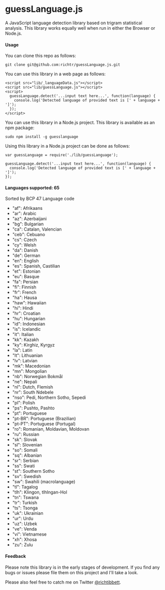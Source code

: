 guessLanguage.js
====================

A JavaScript language detection library based on trigram statistical analysis. This library works equally well when run in either the Browser or Node.js.

#### Usage ####

You can clone this repo as follows:

    git clone git@github.com:richtr/guessLanguage.js.git

You can use this library in a web page as follows:

    <script src="lib/_languageData.js"></script>
    <script src="lib/guessLanguage.js"></script>
    <script>
      guessLanguage.detect('...input text here...', function(language) {
        console.log('Detected language of provided text is [' + language + ']');
      });
    </script>

You can use this library in a Node.js project. This library is available as an npm package:

    sudo npm install -g guesslanguage

Using this library in a Node.js project can be done as follows:

    var guessLanguage = require('./lib/guessLanguage');

    guessLanguage.detect('...input text here...', function(language) {
      console.log('Detected language of provided text is [' + language + ']');
    });

#### Languages supported: 65 ####
Sorted by BCP 47 Language code

* "af": Afrikaans
* "ar": Arabic
* "az": Azerbaijani
* "bg": Bulgarian
* "ca": Catalan, Valencian
* "ceb": Cebuano
* "cs": Czech
* "cy": Welsh
* "da": Danish
* "de": German
* "en": English
* "es": Spanish, Castilian
* "et": Estonian
* "eu": Basque
* "fa": Persian
* "fi": Finnish
* "fr": French
* "ha": Hausa
* "haw": Hawaiian
* "hi": Hindi
* "hr": Croatian
* "hu": Hungarian
* "id": Indonesian
* "is": Icelandic
* "it": Italian
* "kk": Kazakh
* "ky": Kirghiz, Kyrgyz
* "la": Latin
* "lt": Lithuanian
* "lv": Latvian
* "mk": Macedonian
* "mn": Mongolian
* "nb": Norwegian Bokmål
* "ne": Nepali
* "nl": Dutch, Flemish
* "nr": South Ndebele
* "nso": Pedi, Northern Sotho, Sepedi
* "pl": Polish
* "ps": Pushto, Pashto
* "pt": Portuguese
* "pt-BR": Portuguese (Brazilian)
* "pt-PT": Portuguese (Portugal)
* "ro": Romanian, Moldavian, Moldovan
* "ru": Russian
* "sk": Slovak
* "sl": Slovenian
* "so": Somali
* "sq": Albanian
* "sr": Serbian
* "ss": Swati
* "st": Southern Sotho
* "sv": Swedish
* "sw": Swahili (macrolanguage)
* "tl": Tagalog
* "tlh": Klingon, tlhIngan-Hol
* "tn": Tswana
* "tr": Turkish
* "ts": Tsonga
* "uk": Ukrainian
* "ur": Urdu
* "uz": Uzbek
* "ve": Venda
* "vi": Vietnamese
* "xh": Xhosa
* "zu": Zulu

#### Feedback ####

Please note this library is in the early stages of development. If you find any bugs or issues please file them on this project and I'll take a look.

Please also feel free to catch me on Twitter [@richtibbett](http://twitter.com/richtibbett/).
